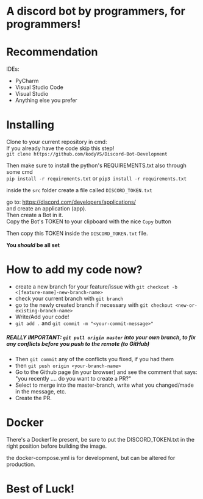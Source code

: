 # A discord bot by programmers, for programmers!

# Recommendation
IDEs:
* PyCharm
* Visual Studio Code
* Visual Studio
* Anything else you prefer

# Installing
Clone to your current repository in cmd:  
If you already have the code skip this step!  
`git clone https://github.com/kodyVS/Discord-Bot-Development`

Then make sure to install the python's REQUIREMENTS.txt also through some cmd  
`pip install -r requirements.txt` or `pip3 install -r requirements.txt`  

inside the `src` folder create a file called `DISCORD_TOKEN.txt`  

go to: https://discord.com/developers/applications/  
and create an application (app).  
Then create a Bot in it.  
Copy the Bot's TOKEN to your clipboard with the nice `Copy` button

Then copy this TOKEN inside the `DISCORD_TOKEN.txt` file.

**You *should* be all set**

# How to add my code now?

* create a new branch for your feature/issue with `git checkout -b <[feature-name]-new-branch-name>` 
* check your current branch with `git branch`
* go to the newly created branch if necessary with `git checkout <new-or-existing-branch-name>`
* Write/Add your code!
* `git add .` and `git commit -m "<your-commit-message>"`


##### REALLY IMPORTANT: **`git pull origin master` into your own branch, to fix any conflicts before you push to the remote (to GitHub)**


* Then `git commit` any of the conflicts you fixed, if you had them
*  then `git push origin <your-branch-name>`
*  Go to the Github page (in your browser) and see the comment that says: "you recently .... do you want to create a PR?"
*  Select to merge into the master-branch, write what you changed/made in the message, etc.
*  Create the PR.

# Docker
There's a Dockerfile present, be sure to put the DISCORD_TOKEN.txt in the right position before building the image.

the docker-compose.yml is for development, but can be altered for production.


# Best of Luck!

